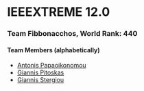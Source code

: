 # IEEEXTREME 12.0
### Team Fibbonacchos, World Rank: 440
#### Team Members (alphabetically)
* [Antonis Papaoikonomou](https://github.com/antonypap)
* [Giannis Pitoskas](https://github.com/jpitoskas)
* [Giannis Stergiou](https://github.com/giannissterg)
